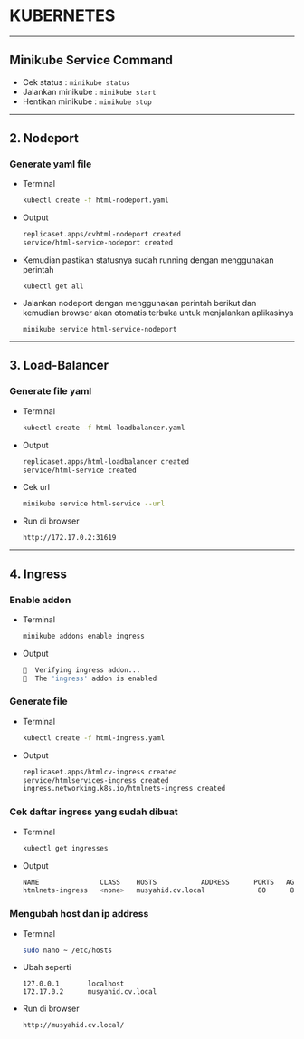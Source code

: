 # KUBERNETES
---
## Minikube Service Command
* Cek status :
`minikube status`
* Jalankan minikube :
`minikube start`
* Hentikan minikube :
`minikube stop`
---

## 2. Nodeport
### Generate yaml file
* Terminal
    ```bash
    kubectl create -f html-nodeport.yaml
    ```
* Output
    ```bash
    replicaset.apps/cvhtml-nodeport created
    service/html-service-nodeport created
    ```
* Kemudian pastikan statusnya sudah running dengan menggunakan perintah
    ```
    kubectl get all
    ```
* Jalankan nodeport dengan menggunakan perintah berikut dan kemudian browser akan otomatis terbuka untuk menjalankan aplikasinya
    ```
    minikube service html-service-nodeport
    ```
---
## 3. Load-Balancer
### Generate file yaml
* Terminal
    ```bash
    kubectl create -f html-loadbalancer.yaml
    ```
* Output
    ```bash
    replicaset.apps/html-loadbalancer created
    service/html-service created
    ```
* Cek url
    ```bash
    minikube service html-service --url
    ```
* Run di browser
    ```
    http://172.17.0.2:31619
    ```
---
## 4. Ingress
### Enable addon
* Terminal
    ```bash
    minikube addons enable ingress
    ```
* Output
    ```bash
    🔎  Verifying ingress addon...
    🌟  The 'ingress' addon is enabled
    ```
### Generate file
* Terminal
    ```bash
    kubectl create -f html-ingress.yaml
    ```
* Output
    ```bash
    replicaset.apps/htmlcv-ingress created
    service/htmlservices-ingress created
    ingress.networking.k8s.io/htmlnets-ingress created
    ```
### Cek daftar ingress yang sudah dibuat
* Terminal
    ```bash
    kubectl get ingresses
    ```
* Output
    ```bash
    NAME               CLASS    HOSTS           ADDRESS      PORTS   AGE
    htmlnets-ingress   <none>   musyahid.cv.local             80      8m6s
    ```
### Mengubah host dan ip address
* Terminal
    ```bash
    sudo nano ~ /etc/hosts
    ```
* Ubah seperti
    ```gnu
    127.0.0.1       localhost
    172.17.0.2      musyahid.cv.local
    ```
* Run di browser
    ```
    http://musyahid.cv.local/
    ```